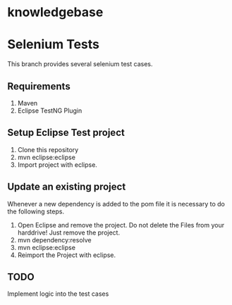 # knowledgebase

# Selenium Tests

This branch provides several selenium test cases.

## Requirements
1. Maven
2. Eclipse TestNG Plugin

## Setup Eclipse Test project

1. Clone this repository
2. mvn eclipse:eclipse
3. Import project with eclipse.

## Update an existing project

Whenever a new dependency is added to the pom file it is necessary to do the following steps.
1. Open Eclipse and remove the project. Do not delete the Files from your harddrive! Just remove the project.
2. mvn dependency:resolve
3. mvn eclipse:eclipse
4. Reimport the Project with eclipse.


## TODO 

Implement logic into the test cases

